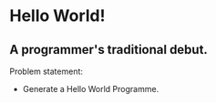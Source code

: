 # Hello World!
## A programmer's traditional debut.
Problem statement:  
  * Generate a Hello World Programme.
